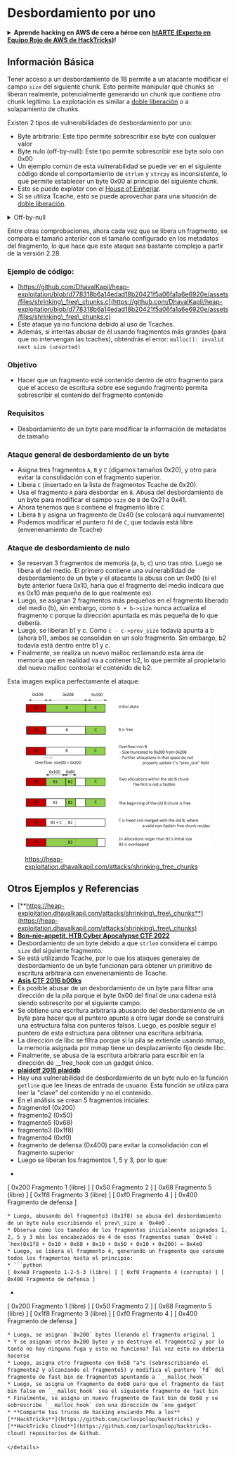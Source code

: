 # Desbordamiento por uno

<details>

<summary><strong>Aprende hacking en AWS de cero a héroe con</strong> <a href="https://training.hacktricks.xyz/courses/arte"><strong>htARTE (Experto en Equipo Rojo de AWS de HackTricks)</strong></a><strong>!</strong></summary>

Otras formas de apoyar a HackTricks:

* Si deseas ver tu **empresa anunciada en HackTricks** o **descargar HackTricks en PDF** Consulta los [**PLANES DE SUSCRIPCIÓN**](https://github.com/sponsors/carlospolop)!
* Obtén el [**oficial PEASS & HackTricks swag**](https://peass.creator-spring.com)
* Descubre [**La Familia PEASS**](https://opensea.io/collection/the-peass-family), nuestra colección exclusiva de [**NFTs**](https://opensea.io/collection/the-peass-family)
* **Únete al** 💬 [**grupo de Discord**](https://discord.gg/hRep4RUj7f) o al [**grupo de telegram**](https://t.me/peass) o **síguenos** en **Twitter** 🐦 [**@hacktricks\_live**](https://twitter.com/hacktricks\_live)**.**
* **Comparte tus trucos de hacking enviando PRs a los** [**HackTricks**](https://github.com/carlospolop/hacktricks) y [**HackTricks Cloud**](https://github.com/carlospolop/hacktricks-cloud) repositorios de github.

</details>

## Información Básica

Tener acceso a un desbordamiento de 1B permite a un atacante modificar el campo `size` del siguiente chunk. Esto permite manipular qué chunks se liberan realmente, potencialmente generando un chunk que contiene otro chunk legítimo. La explotación es similar a [doble liberación](double-free.md) o a solapamiento de chunks.

Existen 2 tipos de vulnerabilidades de desbordamiento por uno:

* Byte arbitrario: Este tipo permite sobrescribir ese byte con cualquier valor
* Byte nulo (off-by-null): Este tipo permite sobrescribir ese byte solo con 0x00
* Un ejemplo común de esta vulnerabilidad se puede ver en el siguiente código donde el comportamiento de `strlen` y `strcpy` es inconsistente, lo que permite establecer un byte 0x00 al principio del siguiente chunk.
* Esto se puede explotar con el [House of Einherjar](house-of-einherjar.md).
* Si se utiliza Tcache, esto se puede aprovechar para una situación de [doble liberación](double-free.md). 

<details>

<summary>Off-by-null</summary>
```c
// From https://ctf-wiki.mahaloz.re/pwn/linux/glibc-heap/off_by_one/
int main(void)
{
char buffer[40]="";
void *chunk1;
chunk1 = malloc(24);
puts("Get Input");
gets(buffer);
if(strlen(buffer)==24)
{
strcpy(chunk1,buffer);
}
return 0;
}
```
</details>

Entre otras comprobaciones, ahora cada vez que se libera un fragmento, se compara el tamaño anterior con el tamaño configurado en los metadatos del fragmento, lo que hace que este ataque sea bastante complejo a partir de la versión 2.28.

### Ejemplo de código:

* [https://github.com/DhavalKapil/heap-exploitation/blob/d778318b6a14edad18b20421f5a06fa1a6e6920e/assets/files/shrinking\_free\_chunks.c](https://github.com/DhavalKapil/heap-exploitation/blob/d778318b6a14edad18b20421f5a06fa1a6e6920e/assets/files/shrinking\_free\_chunks.c)
* Este ataque ya no funciona debido al uso de Tcaches.
* Además, si intentas abusar de él usando fragmentos más grandes (para que no intervengan las tcaches), obtendrás el error: `malloc(): invalid next size (unsorted)`

### Objetivo

* Hacer que un fragmento esté contenido dentro de otro fragmento para que el acceso de escritura sobre ese segundo fragmento permita sobrescribir el contenido del fragmento contenido

### Requisitos

* Desbordamiento de un byte para modificar la información de metadatos de tamaño

### Ataque general de desbordamiento de un byte

* Asigna tres fragmentos `A`, `B` y `C` (digamos tamaños 0x20), y otro para evitar la consolidación con el fragmento superior.
* Libera `C` (insertado en la lista de fragmentos Tcache de 0x20).
* Usa el fragmento `A` para desbordar en `B`. Abusa del desbordamiento de un byte para modificar el campo `size` de `B` de 0x21 a 0x41.
* Ahora tenemos que `B` contiene el fragmento libre `C`
* Libera `B` y asigna un fragmento de 0x40 (se colocará aquí nuevamente)
* Podemos modificar el puntero `fd` de `C`, que todavía está libre (envenenamiento de Tcache)

### Ataque de desbordamiento de nulo

* Se reservan 3 fragmentos de memoria (a, b, c) uno tras otro. Luego se libera el del medio. El primero contiene una vulnerabilidad de desbordamiento de un byte y el atacante la abusa con un 0x00 (si el byte anterior fuera 0x10, haría que el fragmento del medio indicara que es 0x10 más pequeño de lo que realmente es).
* Luego, se asignan 2 fragmentos más pequeños en el fragmento liberado del medio (b), sin embargo, como `b + b->size` nunca actualiza el fragmento c porque la dirección apuntada es más pequeña de lo que debería.
* Luego, se liberan b1 y c. Como `c - c->prev_size` todavía apunta a b (ahora b1), ambos se consolidan en un solo fragmento. Sin embargo, b2 todavía está dentro entre b1 y c.
* Finalmente, se realiza un nuevo malloc reclamando esta área de memoria que en realidad va a contener b2, lo que permite al propietario del nuevo malloc controlar el contenido de b2.

Esta imagen explica perfectamente el ataque:

<figure><img src="../../.gitbook/assets/image (1247).png" alt=""><figcaption><p><a href="https://heap-exploitation.dhavalkapil.com/attacks/shrinking_free_chunks">https://heap-exploitation.dhavalkapil.com/attacks/shrinking_free_chunks</a></p></figcaption></figure>

## Otros Ejemplos y Referencias

* [**https://heap-exploitation.dhavalkapil.com/attacks/shrinking\_free\_chunks**](https://heap-exploitation.dhavalkapil.com/attacks/shrinking\_free\_chunks)
* [**Bon-nie-appetit. HTB Cyber Apocalypse CTF 2022**](https://7rocky.github.io/en/ctf/htb-challenges/pwn/bon-nie-appetit/)
* Desbordamiento de un byte debido a que `strlen` considera el campo `size` del siguiente fragmento.
* Se está utilizando Tcache, por lo que los ataques generales de desbordamiento de un byte funcionan para obtener un primitivo de escritura arbitraria con envenenamiento de Tcache.
* [**Asis CTF 2016 b00ks**](https://ctf-wiki.mahaloz.re/pwn/linux/glibc-heap/off\_by\_one/#1-asis-ctf-2016-b00ks)
* Es posible abusar de un desbordamiento de un byte para filtrar una dirección de la pila porque el byte 0x00 del final de una cadena está siendo sobrescrito por el siguiente campo.
* Se obtiene una escritura arbitraria abusando del desbordamiento de un byte para hacer que el puntero apunte a otro lugar donde se construirá una estructura falsa con punteros falsos. Luego, es posible seguir el puntero de esta estructura para obtener una escritura arbitraria.
* La dirección de libc se filtra porque si la pila se extiende usando mmap, la memoria asignada por mmap tiene un desplazamiento fijo desde libc.
* Finalmente, se abusa de la escritura arbitraria para escribir en la dirección de \_\_free\_hook con un gadget único.
* [**plaidctf 2015 plaiddb**](https://ctf-wiki.mahaloz.re/pwn/linux/glibc-heap/off\_by\_one/#instance-2-plaidctf-2015-plaiddb)
* Hay una vulnerabilidad de desbordamiento de un byte nulo en la función `getline` que lee líneas de entrada de usuario. Esta función se utiliza para leer la "clave" del contenido y no el contenido.
* En el análisis se crean 5 fragmentos iniciales:
* fragmento1 (0x200)
* fragmento2  (0x50)
* fragmento5 (0x68)
* fragmento3 (0x1f8)
* fragmento4 (0xf0)
* fragmento de defensa (0x400) para evitar la consolidación con el fragmento superior
* Luego se liberan los fragmentos 1, 5 y 3, por lo que:
* ```python
[ 0x200 Fragmento 1 (libre) ] [ 0x50 Fragmento 2 ] [ 0x68 Fragmento 5 (libre) ] [ 0x1f8 Fragmento 3 (libre) ] [ 0xf0 Fragmento 4 ] [ 0x400 Fragmento de defensa ]
```
* Luego, abusando del fragmento3 (0x1f8) se abusa del desbordamiento de un byte nulo escribiendo el prev\_size a `0x4e0`.
* Observa cómo los tamaños de los fragmentos inicialmente asignados 1, 2, 5 y 3 más los encabezados de 4 de esos fragmentos suman `0x4e0`:  `hex(0x1f8 + 0x10 + 0x68 + 0x10 + 0x50 + 0x10 + 0x200) = 0x4e0`
* Luego, se libera el fragmento 4, generando un fragmento que consume todos los fragmentos hasta el principio:
* ```python
[ 0x4e0 Fragmento 1-2-5-3 (libre) ] [ 0xf0 Fragmento 4 (corrupto) ] [ 0x400 Fragmento de defensa ]
```
* ```python
[ 0x200 Fragmento 1 (libre) ] [ 0x50 Fragmento 2 ] [ 0x68 Fragmento 5 (libre) ] [ 0x1f8 Fragmento 3 (libre) ] [ 0xf0 Fragmento 4 ] [ 0x400 Fragmento de defensa ]
```
* Luego, se asignan `0x200` bytes llenando el fragmento original 1
* Y se asignan otros 0x200 bytes y se destruye el fragmento2 y por lo tanto no hay ninguna fuga y esto no funciona? Tal vez esto no debería hacerse
* Luego, asigna otro fragmento con 0x58 "a"s (sobrescribiendo el fragmento2 y alcanzando el fragmento5) y modifica el puntero `fd` del fragmento de fast bin de fragmento5 apuntando a `__malloc_hook`
* Luego, se asigna un fragmento de 0x68 para que el fragmento de fast bin falso en `__malloc_hook` sea el siguiente fragmento de fast bin
* Finalmente, se asigna un nuevo fragmento de fast bin de 0x68 y se sobrescribe `__malloc_hook` con una dirección de `one_gadget`
* **Comparte tus trucos de hacking enviando PRs a los** [**HackTricks**](https://github.com/carlospolop/hacktricks) y [**HackTricks Cloud**](https://github.com/carlospolop/hacktricks-cloud) repositorios de Github.

</details>
